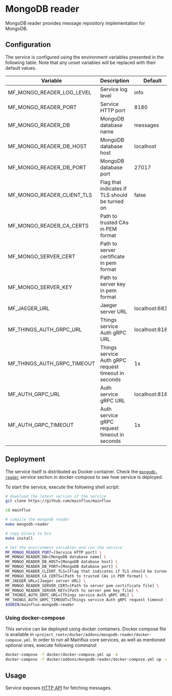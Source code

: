 # MongoDB reader

MongoDB reader provides message repository implementation for MongoDB.

## Configuration

The service is configured using the environment variables presented in the
following table. Note that any unset variables will be replaced with their
default values.

| Variable                    | Description                                         | Default        |
|-----------------------------|-----------------------------------------------------|----------------|
| MF_MONGO_READER_LOG_LEVEL   | Service log level                                   | info           |
| MF_MONGO_READER_PORT        | Service HTTP port                                   | 8180           |
| MF_MONGO_READER_DB          | MongoDB database name                               | messages       |
| MF_MONGO_READER_DB_HOST     | MongoDB database host                               | localhost      |
| MF_MONGO_READER_DB_PORT     | MongoDB database port                               | 27017          |
| MF_MONGO_READER_CLIENT_TLS  | Flag that indicates if TLS should be turned on      | false          |
| MF_MONGO_READER_CA_CERTS    | Path to trusted CAs in PEM format                   |                |
| MF_MONGO_SERVER_CERT        | Path to server certificate in pem format            |                |
| MF_MONGO_SERVER_KEY         | Path to server key in pem format                    |                |
| MF_JAEGER_URL               | Jaeger server URL                                   | localhost:6831 |
| MF_THINGS_AUTH_GRPC_URL     | Things service Auth gRPC URL                        | localhost:8183 |
| MF_THINGS_AUTH_GRPC_TIMEOUT | Things service Auth gRPC request timeout in seconds | 1s             |
| MF_AUTH_GRPC_URL            | Auth service gRPC URL                               | localhost:8181 |
| MF_AUTH_GRPC_TIMEOUT        | Auth service gRPC request timeout in seconds        | 1s             |


## Deployment

The service itself is distributed as Docker container. Check the [`mongodb-reader`](https://github.com/mainflux/mainflux/blob/master/docker/addons/mongodb-reader/docker-compose.yml#L16-L37) service section in 
docker-compose to see how service is deployed.

To start the service, execute the following shell script:

```bash
# download the latest version of the service
git clone https://github.com/mainflux/mainflux

cd mainflux

# compile the mongodb reader
make mongodb-reader

# copy binary to bin
make install

# Set the environment variables and run the service
MF_MONGO_READER_PORT=[Service HTTP port] \
MF_MONGO_READER_DB=[MongoDB database name] \
MF_MONGO_READER_DB_HOST=[MongoDB database host] \
MF_MONGO_READER_DB_PORT=[MongoDB database port] \
MF_MONGO_READER_CLIENT_TLS=[Flag that indicates if TLS should be turned on] \
MF_MONGO_READER_CA_CERTS=[Path to trusted CAs in PEM format] \
MF_JAEGER_URL=[Jaeger server URL] \
MF_MONGO_READER_SERVER_CERT=[Path to server pem certificate file] \
MF_MONGO_READER_SERVER_KEY=[Path to server pem key file] \
MF_THINGS_AUTH_GRPC_URL=[Things service Auth gRPC URL] \
MF_THINGS_AUTH_GRPC_TIMEOUT=[Things service Auth gRPC request timeout in seconds] \
$GOBIN/mainflux-mongodb-reader

```

### Using docker-compose

This service can be deployed using docker containers. Docker compose file is
available in `<project_root>/docker/addons/mongodb-reader/docker-compose.yml`.
In order to run all Mainflux core services, as well as mentioned optional ones,
execute following command:

```bash
docker-compose -f docker/docker-compose.yml up -d
docker-compose -f docker/addons/mongodb-reader/docker-compose.yml up -d
```

## Usage

Service exposes [HTTP API](https://api.mainflux.io/?urls.primaryName=readers-openapi.yml) for fetching messages.

[doc]: https://docs.mainflux.io
